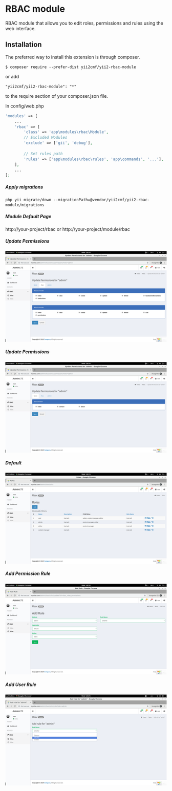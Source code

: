 # RBAC module
RBAC module that allows you to edit roles, permissions and rules using the web interface.
## Installation
The preferred way to install this extension is through composer.
```
$ composer require --prefer-dist yii2cmf/yii2-rbac-module
```
or add
```
"yii2cmf/yii2-rbac-module": "*"
```
to the require section of your composer.json file.

In config/web.php 
```php
'modules' => [
    ...
    'rbac' => [
        'class' => 'app\modules\rbac\Module',
        // Excluded Modules
        'exclude' => ['gii', 'debug'],
        
        // Set rules path 
        'rules' => ['app\modules\rbac\rules', 'app\commands', '...'],
    ],
    ...
];

```
##### Apply migrations
```
php yii migrate/down --migrationPath=@vendor/yii2cmf/yii2-rbac-module/migrations
```

##### Module Default Page

http://your-project/rbac or http://your-project/module/rbac 


##### Update Permissions

![update_permissions](https://raw.githubusercontent.com/shandyrov/images/master/modules/rbac/adminlte2/UpdatePerm2.png)



##### Update Permissions

![update-permissions](https://raw.githubusercontent.com/shandyrov/images/master/modules/rbac/adminlte2/UpdatePerm1.png)

##### Default 

![index](https://raw.githubusercontent.com/shandyrov/images/master/modules/rbac/adminlte2/RolesIndex.png)


##### Add Permission Rule

![update-rule](https://raw.githubusercontent.com/shandyrov/images/master/modules/rbac/adminlte2/UpdateRule.png)


##### Add User Rule

![add-rule](https://raw.githubusercontent.com/shandyrov/images/master/modules/rbac/adminlte2/AddRule.png)
